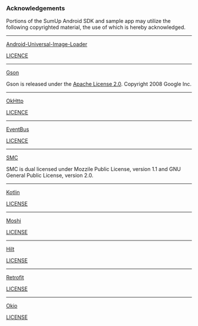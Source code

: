### Acknowledgements

Portions of the SumUp Android SDK and sample app may utilize the following copyrighted material, the use of which is hereby acknowledged.

---

[Android-Universal-Image-Loader](https://github.com/nostra13/Android-Universal-Image-Loader)

[LICENCE](https://github.com/nostra13/Android-Universal-Image-Loader/blob/master/LICENSE)

---

[Gson](https://github.com/google/gson/)

Gson is released under the [Apache License 2.0](http://www.apache.org/licenses/LICENSE-2.0). Copyright 2008 Google Inc.

---

[OkHttp](https://github.com/square/okhttp)

[LICENCE](https://github.com/square/okhttp/blob/master/LICENSE.txt)

---

[EventBus](https://github.com/greenrobot/EventBus)

[LICENCE](https://github.com/greenrobot/EventBus/blob/master/LICENSE)

---

[SMC](http://smc.sourceforge.net/)

SMC is dual licensed under Mozzile Public License, version 1.1 and GNU General Public License, version 2.0.

---

[Kotlin](https://github.com/JetBrains/kotlin)

[LICENSE](https://github.com/JetBrains/kotlin/blob/master/license/LICENSE.txt)

---

[Moshi](https://github.com/square/moshi)

[LICENSE](https://github.com/square/moshi/blob/master/LICENSE.txt)

---

[Hilt](https://github.com/googlecodelabs/android-hilt)

[LICENSE](https://github.com/googlecodelabs/android-hilt/blob/main/LICENSE)

---

[Retrofit](https://github.com/square/retrofit)

[LICENSE](https://github.com/square/retrofit/blob/master/LICENSE.txt)

---

[Okio](https://github.com/square/okio)

[LICENSE](https://github.com/square/okio/blob/master/LICENSE.txt)
